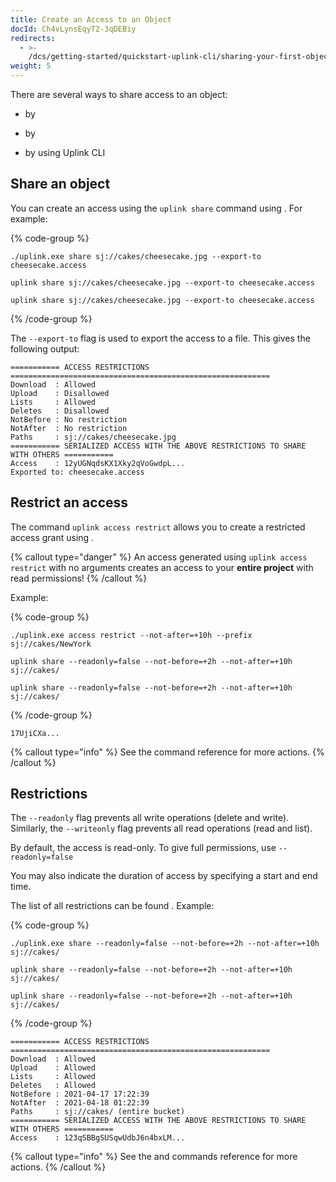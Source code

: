 ```yaml
---
title: Create an Access to an Object
docId: Ch4vLynsEqyT2-3qDEBiy
redirects:
  - >-
    /dcs/getting-started/quickstart-uplink-cli/sharing-your-first-object/generate-access
weight: 5
---
```


There are several ways to share access to an object:

- by [](docId:tBnCSrmR1jbOewG38fIr4)&#x20;

- by [](docId:R8OfnPylILOIrkpc187Xx)&#x20;

- by [](docId:jWrIx32jqwp0r45vQcodH) using Uplink CLI

## Share an object

You can create an access using the `uplink share` command using [](docId:Ch4vLynsEqyT2-3qDEBiy). For example:

{% code-group %}

```windows
./uplink.exe share sj://cakes/cheesecake.jpg --export-to cheesecake.access
```

```macos
uplink share sj://cakes/cheesecake.jpg --export-to cheesecake.access
```

```linux
uplink share sj://cakes/cheesecake.jpg --export-to cheesecake.access
```

{% /code-group %}

The `--export-to` flag is used to export the access to a file. This gives the following output:

```Text
=========== ACCESS RESTRICTIONS ==========================================================
Download  : Allowed
Upload    : Disallowed
Lists     : Allowed
Deletes   : Disallowed
NotBefore : No restriction
NotAfter  : No restriction
Paths     : sj://cakes/cheesecake.jpg
=========== SERIALIZED ACCESS WITH THE ABOVE RESTRICTIONS TO SHARE WITH OTHERS ===========
Access    : 12yUGNqdsKX1Xky2qVoGwdpL...
Exported to: cheesecake.access
```

## Restrict an access

The command `uplink access restrict` allows you to create a restricted access grant using [](docId:Ch4vLynsEqyT2-3qDEBiy).

{% callout type="danger"  %}
An access generated using `uplink access restrict` with no arguments creates an access to your **entire project** with read permissions!
{% /callout %}

Example:&#x20;

{% code-group %}

```windows
./uplink.exe access restrict --not-after=+10h --prefix sj://cakes/NewYork
```

```macos
uplink share --readonly=false --not-before=+2h --not-after=+10h sj://cakes/
```

```linux
uplink share --readonly=false --not-before=+2h --not-after=+10h sj://cakes/
```

{% /code-group %}

```Text
17UjiCXa...
```

{% callout type="info"  %}
See the [](docId:jWrIx32jqwp0r45vQcodH) command reference for more actions.
{% /callout %}

## Restrictions

The `--readonly` flag prevents all write operations (delete and write). Similarly, the `--writeonly` flag prevents all read operations (read and list).&#x20;

By default, the access is read-only. To give full permissions, use `--readonly=false`

You may also indicate the duration of access by specifying a start and end time.

The list of all restrictions can be found [](docId:tBnCSrmR1jbOewG38fIr4). Example:&#x20;

{% code-group %}

```windows
./uplink.exe share --readonly=false --not-before=+2h --not-after=+10h sj://cakes/
```

```macos
uplink share --readonly=false --not-before=+2h --not-after=+10h sj://cakes/
```

```linux
uplink share --readonly=false --not-before=+2h --not-after=+10h sj://cakes/
```

{% /code-group %}

```Text
=========== ACCESS RESTRICTIONS ==========================================================
Download  : Allowed
Upload    : Allowed
Lists     : Allowed
Deletes   : Allowed
NotBefore : 2021-04-17 17:22:39
NotAfter  : 2021-04-18 01:22:39
Paths     : sj://cakes/ (entire bucket)
=========== SERIALIZED ACCESS WITH THE ABOVE RESTRICTIONS TO SHARE WITH OTHERS ===========
Access    : 123qSBBgSUSqwUdbJ6n4bxLM...
```

{% callout type="info"  %}
See the [](docId:jWrIx32jqwp0r45vQcodH) and [](docId:tBnCSrmR1jbOewG38fIr4) commands reference for more actions.
{% /callout %}
